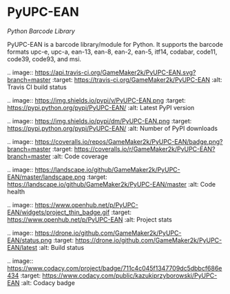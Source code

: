 PyUPC-EAN
======

*Python Barcode Library*

PyUPC-EAN is a barcode library/module for Python. It supports the barcode formats upc-e, upc-a, ean-13, ean-8, ean-2, ean-5, itf14, codabar, code11, code39, code93, and msi.

.. image:: https://api.travis-ci.org/GameMaker2k/PyUPC-EAN.svg?branch=master
   :target: https://travis-ci.org/GameMaker2k/PyUPC-EAN
   :alt: Travis CI build status

.. image:: https://img.shields.io/pypi/v/PyUPC-EAN.png
    :target: https://pypi.python.org/pypi/PyUPC-EAN/
    :alt: Latest PyPI version

.. image:: https://img.shields.io/pypi/dm/PyUPC-EAN.png
    :target: https://pypi.python.org/pypi/PyUPC-EAN/
    :alt: Number of PyPI downloads

.. image:: https://coveralls.io/repos/GameMaker2k/PyUPC-EAN/badge.png?branch=master
  :target: https://coveralls.io/r/GameMaker2k/PyUPC-EAN?branch=master
   :alt: Code coverage

.. image:: https://landscape.io/github/GameMaker2k/PyUPC-EAN/master/landscape.png
   :target: https://landscape.io/github/GameMaker2k/PyUPC-EAN/master
   :alt: Code health

.. image:: https://www.openhub.net/p/PyUPC-EAN/widgets/project_thin_badge.gif
   :target: https://www.openhub.net/p/PyUPC-EAN
   :alt: Project stats

.. image:: https://drone.io/github.com/GameMaker2k/PyUPC-EAN/status.png
   :target: https://drone.io/github.com/GameMaker2k/PyUPC-EAN/latest
   :alt: Build status

.. image:: https://www.codacy.com/project/badge/711c4c045f1347709dc5dbbcf686e434
   :target: https://www.codacy.com/public/kazukiprzyborowski/PyUPC-EAN
   :alt: Codacy badge
